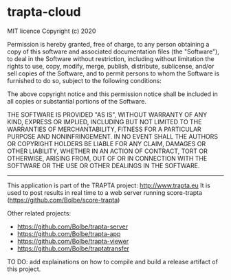 # trapta-cloud

MIT licence Copyright (c) 2020

Permission is hereby granted, free of charge, to any person obtaining a copy
of this software and associated documentation files (the "Software"), to deal
in the Software without restriction, including without limitation the rights
to use, copy, modify, merge, publish, distribute, sublicense, and/or sell
copies of the Software, and to permit persons to whom the Software is
furnished to do so, subject to the following conditions:

The above copyright notice and this permission notice shall be included in all
copies or substantial portions of the Software.

THE SOFTWARE IS PROVIDED "AS IS", WITHOUT WARRANTY OF ANY KIND, EXPRESS OR
IMPLIED, INCLUDING BUT NOT LIMITED TO THE WARRANTIES OF MERCHANTABILITY,
FITNESS FOR A PARTICULAR PURPOSE AND NONINFRINGEMENT. IN NO EVENT SHALL THE
AUTHORS OR COPYRIGHT HOLDERS BE LIABLE FOR ANY CLAIM, DAMAGES OR OTHER
LIABILITY, WHETHER IN AN ACTION OF CONTRACT, TORT OR OTHERWISE, ARISING FROM,
OUT OF OR IN CONNECTION WITH THE SOFTWARE OR THE USE OR OTHER DEALINGS IN THE
SOFTWARE.

---
This application is part of the TRAPTA project: http://www.trapta.eu
It is used to post results in real time to a web server running score-trapta (https://github.com/Bolbe/score-trapta)

Other related projects:
* https://github.com/Bolbe/trapta-server
* https://github.com/Bolbe/trapta-app
* https://github.com/Bolbe/trapta-viewer
* https://github.com/Bolbe/traptatransfer

TO DO: add explainations on how to compile and build a release artifact of this project.
